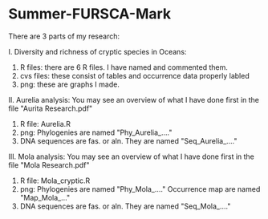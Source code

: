 # Summer-FURSCA-Mark
There are 3 parts of my research:

I. Diversity and richness of cryptic species in Oceans:
1. R files: there are 6 R files. I have named and commented them.
2. cvs files: these consist of tables and occurrence data properly labled
3. png: these are graphs I made.

II. Aurelia analysis:
You may see an overview of what I have done first in the file "Aurita Research.pdf"
1. R file: Aurelia.R
2. png: Phylogenies are named "Phy_Aurelia_...."
3. DNA sequences are fas. or aln. They are named "Seq_Aurelia_...."

III. Mola analysis:
You may see an overview of what I have done first in the file "Mola Research.pdf"
1. R file: Mola_cryptic.R
2. png: Phylogenies are named "Phy_Mola_...."
        Occurrence map are named "Map_Mola_..."
3. DNA sequences are fas. or aln. They are named "Seq_Mola_...."
